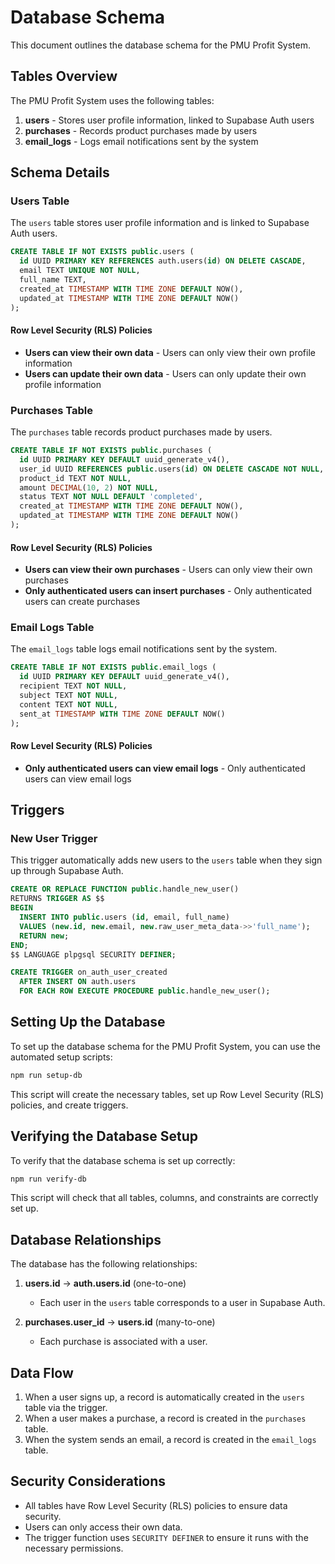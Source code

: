# Database Schema

This document outlines the database schema for the PMU Profit System.

## Tables Overview

The PMU Profit System uses the following tables:

1. **users** - Stores user profile information, linked to Supabase Auth users
2. **purchases** - Records product purchases made by users
3. **email_logs** - Logs email notifications sent by the system

## Schema Details

### Users Table

The `users` table stores user profile information and is linked to Supabase Auth users.

```sql
CREATE TABLE IF NOT EXISTS public.users (
  id UUID PRIMARY KEY REFERENCES auth.users(id) ON DELETE CASCADE,
  email TEXT UNIQUE NOT NULL,
  full_name TEXT,
  created_at TIMESTAMP WITH TIME ZONE DEFAULT NOW(),
  updated_at TIMESTAMP WITH TIME ZONE DEFAULT NOW()
);
```

#### Row Level Security (RLS) Policies

- **Users can view their own data** - Users can only view their own profile information
- **Users can update their own data** - Users can only update their own profile information

### Purchases Table

The `purchases` table records product purchases made by users.

```sql
CREATE TABLE IF NOT EXISTS public.purchases (
  id UUID PRIMARY KEY DEFAULT uuid_generate_v4(),
  user_id UUID REFERENCES public.users(id) ON DELETE CASCADE NOT NULL,
  product_id TEXT NOT NULL,
  amount DECIMAL(10, 2) NOT NULL,
  status TEXT NOT NULL DEFAULT 'completed',
  created_at TIMESTAMP WITH TIME ZONE DEFAULT NOW(),
  updated_at TIMESTAMP WITH TIME ZONE DEFAULT NOW()
);
```

#### Row Level Security (RLS) Policies

- **Users can view their own purchases** - Users can only view their own purchases
- **Only authenticated users can insert purchases** - Only authenticated users can create purchases

### Email Logs Table

The `email_logs` table logs email notifications sent by the system.

```sql
CREATE TABLE IF NOT EXISTS public.email_logs (
  id UUID PRIMARY KEY DEFAULT uuid_generate_v4(),
  recipient TEXT NOT NULL,
  subject TEXT NOT NULL,
  content TEXT NOT NULL,
  sent_at TIMESTAMP WITH TIME ZONE DEFAULT NOW()
);
```

#### Row Level Security (RLS) Policies

- **Only authenticated users can view email logs** - Only authenticated users can view email logs

## Triggers

### New User Trigger

This trigger automatically adds new users to the `users` table when they sign up through Supabase Auth.

```sql
CREATE OR REPLACE FUNCTION public.handle_new_user() 
RETURNS TRIGGER AS $$
BEGIN
  INSERT INTO public.users (id, email, full_name)
  VALUES (new.id, new.email, new.raw_user_meta_data->>'full_name');
  RETURN new;
END;
$$ LANGUAGE plpgsql SECURITY DEFINER;

CREATE TRIGGER on_auth_user_created
  AFTER INSERT ON auth.users
  FOR EACH ROW EXECUTE PROCEDURE public.handle_new_user();
```

## Setting Up the Database

To set up the database schema for the PMU Profit System, you can use the automated setup scripts:

```bash
npm run setup-db
```

This script will create the necessary tables, set up Row Level Security (RLS) policies, and create triggers.

## Verifying the Database Setup

To verify that the database schema is set up correctly:

```bash
npm run verify-db
```

This script will check that all tables, columns, and constraints are correctly set up.

## Database Relationships

The database has the following relationships:

1. **users.id** → **auth.users.id** (one-to-one)
   - Each user in the `users` table corresponds to a user in Supabase Auth.

2. **purchases.user_id** → **users.id** (many-to-one)
   - Each purchase is associated with a user.

## Data Flow

1. When a user signs up, a record is automatically created in the `users` table via the trigger.
2. When a user makes a purchase, a record is created in the `purchases` table.
3. When the system sends an email, a record is created in the `email_logs` table.

## Security Considerations

- All tables have Row Level Security (RLS) policies to ensure data security.
- Users can only access their own data.
- The trigger function uses `SECURITY DEFINER` to ensure it runs with the necessary permissions. 